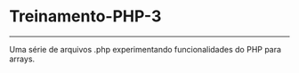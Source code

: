 # Treinamento-PHP-3
-----
Uma série de arquivos .php experimentando funcionalidades do PHP para arrays.

